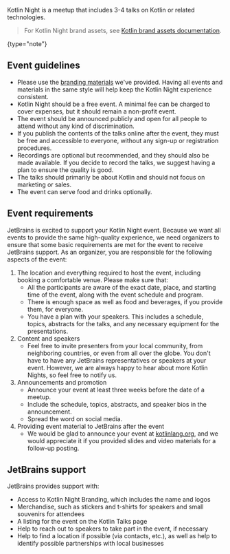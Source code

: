 [//]: # (title: Kotlin 之夜准则)

Kotlin Night is a meetup that includes 3-4 talks on Kotlin or related technologies.

> For Kotlin Night brand assets, see [Kotlin brand assets documentation](kotlin-brand-assets.md#kotlin-night-brand-assets).
> 
{type="note"}

## Event guidelines

* Please use the [branding materials](kotlin-brand-assets.md#kotlin-night-brand-assets) we've provided. Having all events and materials in the same style will help keep the Kotlin Night experience consistent.
* Kotlin Night should be a free event. A minimal fee can be charged to cover expenses, but it should remain a non-profit event.
* The event should be announced publicly and open for all people to attend without any kind of discrimination.
* If you publish the contents of the talks online after the event, they must be free and accessible to everyone, without any sign-up or registration procedures.
* Recordings are optional but recommended, and they should also be made available. If you decide to record the talks, we suggest having a plan to ensure the quality is good.
* The talks should primarily be about Kotlin and should not focus on marketing or sales.
* The event can serve food and drinks optionally.

## Event requirements

JetBrains is excited to support your Kotlin Night event. Because we want all events to provide the same high-quality experience, we need organizers to ensure that some basic requirements are met for the event to receive JetBrains support. As an organizer, you are responsible for the following aspects of the event:

1. The location and everything required to host the event, including booking a comfortable venue. Please make sure that:
    * All the participants are aware of the exact date, place, and starting time of the event, along with the event
      schedule and program.
    * There is enough space as well as food and beverages, if you provide them, for everyone.
    * You have a plan with your speakers. This includes a schedule, topics, abstracts for the talks, and any necessary equipment for the presentations.
2. Content and speakers
    * Feel free to invite presenters from your local community, from neighboring countries, or even from all over the globe. You don't have to have any JetBrains representatives or speakers at your event. However, we are always happy to hear about more Kotlin Nights, so feel free to notify us.
3. Announcements and promotion
    * Announce your event at least three weeks before the date of a meetup.
    * Include the schedule, topics, abstracts, and speaker bios in the announcement.
    * Spread the word on social media.
4. Providing event material to JetBrains after the event
    * We would be glad to announce your event at [kotlinlang.org](https://kotlinlang.org/community/talks.html), and we would appreciate it if you provided slides and video materials for a follow-up posting.

## JetBrains support

JetBrains provides support with:

* Access to Kotlin Night Branding, which includes the name and logos
* Merchandise, such as stickers and t-shirts for speakers and small souvenirs for attendees
* A listing for the event on the Kotlin Talks page
* Help to reach out to speakers to take part in the event, if necessary
* Help to find a location if possible (via contacts, etc.), as well as help to identify possible partnerships with
  local businesses